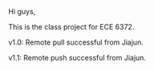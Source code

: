 Hi guys,

This is the class project for ECE 6372.

v1.0: Remote pull successful from Jiajun.

v1.1: Remote push successful from Jiajun.